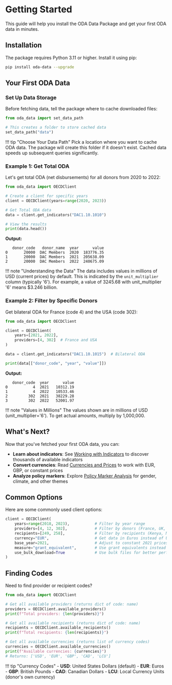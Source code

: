 # Getting Started

This guide will help you install the ODA Data Package and get your first ODA data in minutes.

## Installation

The package requires Python 3.11 or higher. Install it using pip:

```bash
pip install oda-data --upgrade
```

## Your First ODA Data

### Set Up Data Storage

Before fetching data, tell the package where to cache downloaded files:

```python
from oda_data import set_data_path

# This creates a folder to store cached data
set_data_path("data")
```

!!! tip "Choose Your Data Path"
    Pick a location where you want to cache ODA data. The package will create this folder if it doesn't exist. Cached data speeds up subsequent queries significantly.

### Example 1: Get Total ODA

Let's get total ODA (net disbursements) for all donors from 2020 to 2022:

```python title="Get Total ODA for All Donors"
from oda_data import OECDClient

# Create a client for specific years
client = OECDClient(years=range(2020, 2023))

# Get Total ODA data
data = client.get_indicators("DAC1.10.1010")

# View the results
print(data.head())
```

**Output:**
```
   donor_code   donor_name  year      value
0       20000  DAC Members  2020  183776.35
1       20000  DAC Members  2021  205638.09
2       20000  DAC Members  2022  240675.09
```

!!! note "Understanding the Data"
    The data includes values in millions of USD (current prices) by default. This is indicated by the `unit_multiplier` column (typically '6'). For example, a value of 3245.68 with unit_multiplier '6' means $3.246 billion.

### Example 2: Filter by Specific Donors

Get bilateral ODA for France (code 4) and the USA (code 302):

```python title="Get Bilateral ODA for France and USA"
from oda_data import OECDClient

client = OECDClient(
    years=[2021, 2022],
    providers=[4, 302]  # France and USA
)

data = client.get_indicators("DAC1.10.1015")  # Bilateral ODA

print(data[["donor_code", "year", "value"]])
```

**Output:**
```
   donor_code  year      value
0           4  2021   10312.19
1           4  2022   10533.46
2         302  2021   38229.28
3         302  2022   52001.97
```

!!! note "Values in Millions"
    The values shown are in millions of USD (unit_multiplier='6'). To get actual amounts, multiply by 1,000,000.

## What's Next?

Now that you've fetched your first ODA data, you can:

- **Learn about indicators**: See [Working with Indicators](oecd-client.md) to discover thousands of available indicators
- **Convert currencies**: Read [Currencies and Prices](currencies-prices.md) to work with EUR, GBP, or constant prices
- **Analyze policy markers**: Explore [Policy Marker Analysis](policy-markers.md) for gender, climate, and other themes

## Common Options

Here are some commonly used client options:

```python
client = OECDClient(
    years=range(2018, 2023),           # Filter by year range
    providers=[4, 12, 302],            # Filter by donors (France, UK, USA)
    recipients=[249, 258],             # Filter by recipients (Kenya, Mozambique)
    currency="EUR",                    # Get data in Euros instead of USD
    base_year=2021,                    # Adjust to constant 2021 prices
    measure="grant_equivalent",        # Use grant equivalents instead of flows
    use_bulk_download=True             # Use bulk files for better performance (when accessing many indicators)
)
```

## Finding Codes

Need to find provider or recipient codes?

```python
from oda_data import OECDClient

# Get all available providers (returns dict of code: name)
providers = OECDClient.available_providers()
print(f"Total providers: {len(providers)}")

# Get all available recipients (returns dict of code: name)
recipients = OECDClient.available_recipients()
print(f"Total recipients: {len(recipients)}")

# Get all available currencies (returns list of currency codes)
currencies = OECDClient.available_currencies()
print(f"Available currencies: {currencies}")
# Returns: ['USD', 'EUR', 'GBP', 'CAD', 'LCU']
```

!!! tip "Currency Codes"
    - **USD**: United States Dollars (default)
    - **EUR**: Euros
    - **GBP**: British Pounds
    - **CAD**: Canadian Dollars
    - **LCU**: Local Currency Units (donor's own currency)

